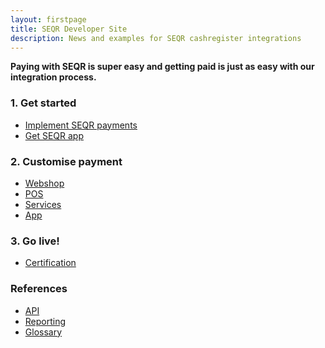 ```yaml
---
layout: firstpage
title: SEQR Developer Site
description: News and examples for SEQR cashregister integrations
---
```


**Paying with SEQR is super easy and getting paid is just as easy with our
integration process.**

 


<div class="boxes">
 <div class="box">
  <h3>1. Get started</h3>
  <ul>
   <li><a href="merchant/payment">Implement SEQR payments</a></li>
   <li><a href="app/">Get SEQR app</a></li>
  </ul>
 </div>
 <div class="box">
 <h3>2. Customise payment</h3>
  <ul>
   <li><a href="merchant/webshop">Webshop</a></li>
   <li><a href="merchant/pos">POS</a></li> 
   <li><a href="merchant/externalservices">Services</a></li>
   <li><a href="merchant/inapp">App</a></li> 
  </ul> 
 </div>
 <div class="box">
 <h3>3. Go live!</h3> 
  <ul>
   <li><a href="merchant/reference/certification.html">Certification</a></li> 
 </ul> 
 </div>
 <div class="box">
 <h3>References</h3> 
  <ul>
   <li><a href="merchant/reference/api.html">API</a></li>
   <li><a href="merchant/reference/reporting.html">Reporting</a></li>
   <!-- li><a href="merchant/reference/loyalty.html">Loyalty</a></li -->
   <li><a href="merchant/reference/glossary.html">Glossary</a></li>
 </div>


